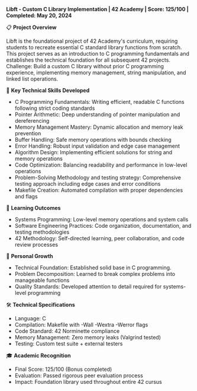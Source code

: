**Libft - Custom C Library Implementation | 42 Academy | Score: 125/100 | Completed: May 20, 2024**

📋 **Project Overview**

Libft is the foundational project of 42 Academy's curriculum, requiring students to recreate essential C standard library functions from scratch. This project serves as an introduction to C programming fundamentals and establishes the technical foundation for all subsequent 42 projects.
Challenge: Build a custom C library without prior C programming experience, implementing memory management, string manipulation, and linked list operations.

🔧 **Key Technical Skills Developed**

- C Programming Fundamentals: Writing efficient, readable C functions following strict coding standards
- Pointer Arithmetic: Deep understanding of pointer manipulation and dereferencing
- Memory Management Mastery: Dynamic allocation and memory leak prevention
- Buffer Handling: Safe memory operations with bounds checking
- Error Handling: Robust input validation and edge case management
- Algorithm Design: Implementing efficient solutions for string and memory operations
- Code Optimization: Balancing readability and performance in low-level operations
- Problem-Solving Methodology and testing strategy: Comprehensive testing approach including edge cases and error conditions
- Makefile Creation: Automated compilation with proper dependencies and flags

🚀 **Learning Outcomes**

- Systems Programming: Low-level memory operations and system calls
- Software Engineering Practices: Code organization, documentation, and testing methodologies
- 42 Methodology: Self-directed learning, peer collaboration, and code review processes

🌱 **Personal Growth**

- Technical Foundation: Established solid base in C programming.
- Problem Decomposition: Learned to break complex problems into manageable functions
- Quality Standards: Developed attention to detail required for systems-level programming

🛠️ **Technical Specifications**

- Language: C
- Compilation: Makefile with -Wall -Wextra -Werror flags
- Code Standard: 42 Norminette compliance
- Memory Management: Zero memory leaks (Valgrind tested)
- Testing: Custom test suite + external testers

🎓 **Academic Recognition**

- Final Score: 125/100 (Bonus completed)
- Evaluation: Passed rigorous peer evaluation process
- Impact: Foundation library used throughout entire 42 cursus
